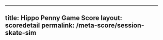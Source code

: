 ---
        
title: Hippo Penny Game Score
layout: scoredetail
permalink: /meta-score/session-skate-sim
---